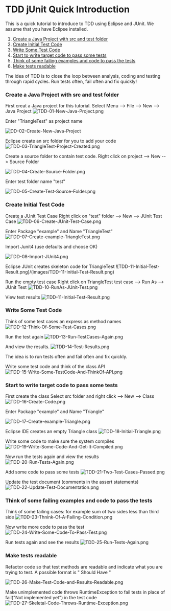 TDD jUnit Quick Introduction
============================

This is a quick tutorial to introduce to TDD using Eclipse and JUnit. We assume that you have Eclipse installed.

1. [Create a Java Project with src and test folder](#create-a-java-project-with-src-and-test-folder)
1. [Create Initial Test Code](#create-initial-test-code)
1. [Write Some Test Code](#write-some-test-code)
1. [Start to write target code to pass some tests](#start-to-write-target-code-to-pass-some-tests)
1. [Think of some failing examples and code to pass the tests](#think-of-some-failing-examples-and-code-to-pass-the-tests)
1. [Make tests readable](#make-tests-readable)

The idea of TDD is to close the loop between analysis, coding and testing through rapid cycles. Run tests often, fail often and fix quickly!

### Create a Java Project with src and test folder
First creat a Java project for this tutorial.
Select Menu --> File --> New --> Java Project
![TDD-01-New-Java-Project.png](images/TDD-01-New-Java-Project.png)

Enter "TriangleTest" as project name

![DD-02-Create-New-Java-Project](images/TDD-02-Create-New-Java-Project.png)

Eclipse create an src folder for you to add your code
![TDD-03-TriangleTest-Project-Created.png](images/TDD-03-TriangleTest-Project-Created.png)

Create a source folder to contain test code.
Right click on project --> New --> Source Folder

![TDD-04-Create-Source-Folder.png](images/TDD-04-Create-Source-Folder.png)

Enter test folder name "test"

![TDD-05-Create-Test-Source-Folder.png](images/TDD-05-Create-Test-Source-Folder.png)

### Create Initial Test Code
Create a JUnit Test Case
Right click on "test" folder --> New --> JUnit Test Case
![TDD-06-Create-JUnit-Test-Case.png](images/TDD-06-Create-JUnit-Test-Case.png)

Enter Package "example" and Name "TriangleTest"
![TDD-07-Create-example-TriangleTest.png](images/TDD-07-Create-example-TriangleTest.png)

Import Junit4 (use defaults and choose OK)

![TDD-08-Import-JUnit4.png](images/TDD-08-Import-JUnit4.png)

Eclipse JUnit creates skeleton code for TriangleTest
![TDD-11-Initial-Test-Result.png]/(images/TDD-11-Initial-Test-Result.png)

Run the empty test case
Right click on TriangleTest test case --> Run As --> JUnit Test
![TDD-10-RunAs-JUnit-Test.png](images/TDD-10-RunAs-JUnit-Test.png)

View test results
![TDD-11-Initial-Test-Result.png](images/TDD-11-Initial-Test-Result.png)

### Write Some Test Code
Think of some test cases an express as method names
![TDD-12-Think-Of-Some-Test-Cases.png](images/TDD-12-Think-Of-Some-Test-Cases.png)

Run the test again 
![TDD-13-Run-TestCases-Again.png](images/TDD-13-Run-TestCases-Again.png)

And view the results.
![TDD-14-Test-Results.png](images/TDD-14-Test-Results.png)

The idea is to run tests often and fail often and fix quickly.

Write some test code and think of the class API
![TDD-15-Write-Some-TestCode-And-ThinkOf-API.png](images/TDD-15-Write-Some-TestCode-And-ThinkOf-API.png)

### Start to write target code to pass some tests
First create the class
Select src folder and right click --> New --> Class
![TDD-16-Create-Code.png](images/TDD-16-Create-Code.png)

Enter Package "example" and Name "Triangle"

![TDD-17-Create-example-Triangle.png](images/TDD-17-Create-example-Triangle.png)

Eclipse IDE creates an empty Triangle class
![TDD-18-Initial-Triangle.png](images/TDD-18-Initial-Triangle.png)

Write some code to make sure the system compiles
![TDD-19-Write-Some-Code-And-Get-It-Compiled.png](images/TDD-19-Write-Some-Code-And-Get-It-Compiled.png)

Now run the tests again and view the results
![TDD-20-Run-Tests-Again.png](images/TDD-20-Run-Tests-Again.png)

Add some code to pass some tests
![TDD-21-Two-Test-Cases-Passed.png](images/TDD-21-Two-Test-Cases-Passed.png)

Update the test document (comments in the assert statements)
![TDD-22-Update-Test-Documentation.png](images/TDD-22-Update-Test-Documentation.png)

### Think of some failing examples and code to pass the tests
Think of some failing cases: for example sum of two sides less than third side
![TDD-23-Thnink-Of-A-Failing-Condition.png](images/TDD-23-Thnink-Of-A-Failing-Condition.png)

Now write more code to pass the test
![TDD-24-Write-Some-Code-To-Pass-Test.png](images/TDD-24-Write-Some-Code-To-Pass-Test.png)

Run tests again and see the results
![TDD-25-Run-Tests-Again.png](images/TDD-25-Run-Tests-Again.png)

### Make tests readable

Refactor code so that test methods are readable and indicate what you are trying to test.
A possible format is "<XXCondition> Should Have <YY Criteria>"

![TDD-26-Make-Test-Code-and-Results-Readable.png](images/TDD-26-Make-Test-Code-and-Results-Readable.png)

Make unimplemented code throws RuntimeException to fail tests in place of fail("Not implemented yet") in the test code
![TDD-27-Skeletal-Code-Throws-Runtime-Exception.png](images/TDD-27-Skeletal-Code-Throws-Runtime-Exception.png)








